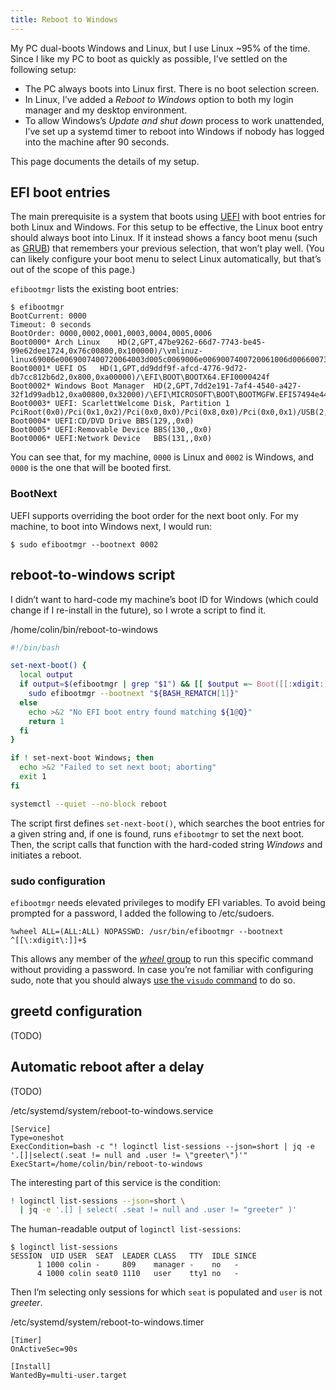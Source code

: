 ```yaml
---
title: Reboot to Windows
---
```


My PC dual-boots Windows and Linux, but I use Linux ~95% of the time. Since I like my PC to boot as quickly as possible, I’ve settled on the following setup:

* The PC always boots into Linux first. There is no boot selection screen.
* In Linux, I’ve added a *Reboot to Windows* option to both my login manager and my
  desktop environment.
* To allow Windows’s *Update and shut down* process to work unattended, I’ve set up a systemd timer
  to reboot into Windows if nobody has logged into the machine after 90 seconds.

This page documents the details of my setup.

## EFI boot entries

The main prerequisite is a system that boots using [UEFI] with boot entries for both Linux and Windows. For this setup to be effective, the Linux boot entry should always boot into Linux. If it instead shows a fancy boot menu (such as [GRUB]) that remembers your previous selection, that won’t play well. (You can likely configure your boot menu to select Linux automatically, but that’s out of the scope of this page.)

[UEFI]: https://wiki.archlinux.org/title/Unified_Extensible_Firmware_Interface
[GRUB]: https://wiki.archlinux.org/title/GRUB

`efibootmgr` lists the existing boot entries:
```
$ efibootmgr
BootCurrent: 0000
Timeout: 0 seconds
BootOrder: 0000,0002,0001,0003,0004,0005,0006
Boot0000* Arch Linux	HD(2,GPT,47be9262-66d7-7743-be45-99e62dee1724,0x76c00800,0x100000)/\vmlinuz-linux69006e0069007400720064003d005c0069006e0069007400720061006d00660073002d006c0069006e00750078002e0069006d006700200072006f006f0074003d004c004100420045004c003d00610072006300680072006f006f0074002000720077002000610075006400690074003d003000
Boot0001* UEFI OS	HD(1,GPT,dd9ddf9f-afcd-4776-9d72-db7cc812b6d2,0x800,0xa00000)/\EFI\BOOT\BOOTX64.EFI0000424f
Boot0002* Windows Boot Manager	HD(2,GPT,7dd2e191-7af4-4540-a427-32f1d99adb12,0xa00800,0x32000)/\EFI\MICROSOFT\BOOT\BOOTMGFW.EFI57494e444f5753000100000088000000780000004200430044004f0042004a004500430054003d007b00390064006500610038003600320063002d0035006300640064002d0034006500370030002d0061006300630031002d006600330032006200330034003400640034003700390035007d0000004d000100000010000000040000007fff0400
Boot0003* UEFI: ScarlettWelcome Disk, Partition 1	PciRoot(0x0)/Pci(0x1,0x2)/Pci(0x0,0x0)/Pci(0x8,0x0)/Pci(0x0,0x1)/USB(2,0)/USB(1,4)/HD(1,MBR,0x2d82c634,0x3f,0x141)0000424f
Boot0004* UEFI:CD/DVD Drive	BBS(129,,0x0)
Boot0005* UEFI:Removable Device	BBS(130,,0x0)
Boot0006* UEFI:Network Device	BBS(131,,0x0)
```

You can see that, for my machine, `0000` is Linux and `0002` is Windows, and `0000` is the one that will be booted first.

### BootNext

UEFI supports overriding the boot order for the next boot only. For my machine, to boot into Windows next, I would run:
```
$ sudo efibootmgr --bootnext 0002
```

## reboot-to-windows script

I didn’t want to hard-code my machine’s boot ID for Windows (which could change if I re-install in the future), so I wrote a script to find it.

<span class=path>/home/colin/bin/reboot-to-windows</span>
```bash
#!/bin/bash

set-next-boot() {
  local output
  if output=$(efibootmgr | grep "$1") && [[ $output =~ Boot([[:xdigit:]]{4}) ]]; then
    sudo efibootmgr --bootnext "${BASH_REMATCH[1]}"
  else
    echo >&2 "No EFI boot entry found matching ${1@Q}"
    return 1
  fi
}

if ! set-next-boot Windows; then
  echo >&2 "Failed to set next boot; aborting"
  exit 1
fi

systemctl --quiet --no-block reboot
```

The script first defines `set-next-boot()`, which searches the boot entries for a given string and, if
one is found, runs `efibootmgr` to set the next boot. Then, the script calls
that function with the hard-coded string *Windows* and initiates a reboot.

### sudo configuration

`efibootmgr` needs elevated privileges to modify EFI variables. To avoid being prompted
for a password, I added the following to <span class=path>/etc/sudoers</span>.

```sudoers
%wheel ALL=(ALL:ALL) NOPASSWD: /usr/bin/efibootmgr --bootnext ^[[\:xdigit\:]]+$
```

This allows any member of the [*wheel* group] to run this specific command without providing a
password. In case you’re not familiar with configuring sudo, note that you should always [use the `visudo` command] to do so.

[*wheel* group]: https://en.wikipedia.org/wiki/Wheel_(computing)#Wheel_group
[use the `visudo` command]: https://wiki.archlinux.org/title/Sudo#Using_visudo

## greetd configuration

(TODO)

## Automatic reboot after a delay

(TODO)

<span class=path>/etc/systemd/system/reboot-to-windows.service</span>
```systemd
[Service]
Type=oneshot
ExecCondition=bash -c "! loginctl list-sessions --json=short | jq -e '.[]|select(.seat != null and .user != \"greeter\")'"
ExecStart=/home/colin/bin/reboot-to-windows
```

The interesting part of this service is the condition:
```bash
! loginctl list-sessions --json=short \
  | jq -e '.[] | select( .seat != null and .user != "greeter" )'
```
The human-readable output of `loginctl list-sessions`:
```
$ loginctl list-sessions
SESSION  UID USER  SEAT  LEADER CLASS   TTY  IDLE SINCE
      1 1000 colin -     809    manager -    no   -
      4 1000 colin seat0 1110   user    tty1 no   -
```
Then I’m selecting only sessions for which `seat` is populated and `user` is not *greeter*.

<span class=path>/etc/systemd/system/reboot-to-windows.timer</span>
```systemd
[Timer]
OnActiveSec=90s

[Install]
WantedBy=multi-user.target
```
